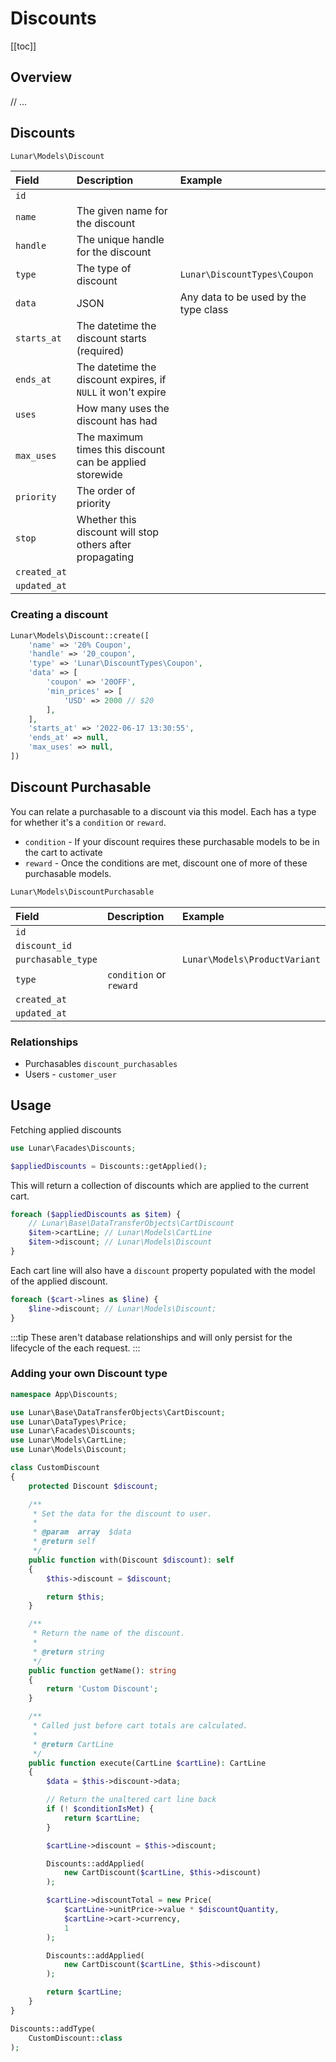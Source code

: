 # Discounts

[[toc]]

## Overview

// ...

## Discounts

```php
Lunar\Models\Discount
```

|Field|Description|Example|
|:-|:-|:-|
|`id`|||
|`name`|The given name for the discount||
|`handle`|The unique handle for the discount||
|`type`|The type of discount|`Lunar\DiscountTypes\Coupon`|
|`data`|JSON|Any data to be used by the type class
|`starts_at`|The datetime the discount starts (required)|
|`ends_at`|The datetime the discount expires, if `NULL` it won't expire|
|`uses`|How many uses the discount has had|
|`max_uses`|The maximum times this discount can be applied storewide|
|`priority`|The order of priority|
|`stop`|Whether this discount will stop others after propagating|
|`created_at`|||
|`updated_at`|||

### Creating a discount

```php
Lunar\Models\Discount::create([
    'name' => '20% Coupon',
    'handle' => '20_coupon',
    'type' => 'Lunar\DiscountTypes\Coupon',
    'data' => [
        'coupon' => '20OFF',
        'min_prices' => [
            'USD' => 2000 // $20
        ],
    ],
    'starts_at' => '2022-06-17 13:30:55',
    'ends_at' => null,
    'max_uses' => null,
])
```

## Discount Purchasable

You can relate a purchasable to a discount via this model. Each has a type for whether it's a `condition` or `reward`.

- `condition` - If your discount requires these purchasable models to be in the cart to activate
- `reward` - Once the conditions are met, discount one of more of these purchasable models.

```php
Lunar\Models\DiscountPurchasable
```

|Field|Description|Example|
|:-|:-|:-|
|`id`|||
|`discount_id`|||
|`purchasable_type`||`Lunar\Models\ProductVariant`
|`type`|`condition` or `reward`|
|`created_at`|||
|`updated_at`|||

### Relationships

- Purchasables `discount_purchasables`
- Users - `customer_user`


## Usage

Fetching applied discounts

```php
use Lunar\Facades\Discounts;

$appliedDiscounts = Discounts::getApplied();
```

This will return a collection of discounts which are applied to the current cart.

```php
foreach ($appliedDiscounts as $item) {
    // Lunar\Base\DataTransferObjects\CartDiscount
    $item->cartLine; // Lunar\Models\CartLine
    $item->discount; // Lunar\Models\Discount
}
```

Each cart line will also have a `discount` property populated with the model of the applied discount.

```php
foreach ($cart->lines as $line) {
    $line->discount; // Lunar\Models\Discount;
}
```

:::tip
These aren't database relationships and will only persist for the lifecycle of the each request.
:::


### Adding your own Discount type


```php
namespace App\Discounts;

use Lunar\Base\DataTransferObjects\CartDiscount;
use Lunar\DataTypes\Price;
use Lunar\Facades\Discounts;
use Lunar\Models\CartLine;
use Lunar\Models\Discount;

class CustomDiscount
{
    protected Discount $discount;

    /**
     * Set the data for the discount to user.
     *
     * @param  array  $data
     * @return self
     */
    public function with(Discount $discount): self
    {
        $this->discount = $discount;

        return $this;
    }

    /**
     * Return the name of the discount.
     *
     * @return string
     */
    public function getName(): string
    {
        return 'Custom Discount';
    }

    /**
     * Called just before cart totals are calculated.
     *
     * @return CartLine
     */
    public function execute(CartLine $cartLine): CartLine
    {
        $data = $this->discount->data;

        // Return the unaltered cart line back
        if (! $conditionIsMet) {
            return $cartLine;
        }

        $cartLine->discount = $this->discount;

        Discounts::addApplied(
            new CartDiscount($cartLine, $this->discount)
        );

        $cartLine->discountTotal = new Price(
            $cartLine->unitPrice->value * $discountQuantity,
            $cartLine->cart->currency,
            1
        );

        Discounts::addApplied(
            new CartDiscount($cartLine, $this->discount)
        );

        return $cartLine;
    }
}

```

```php
Discounts::addType(
    CustomDiscount::class
);
```

